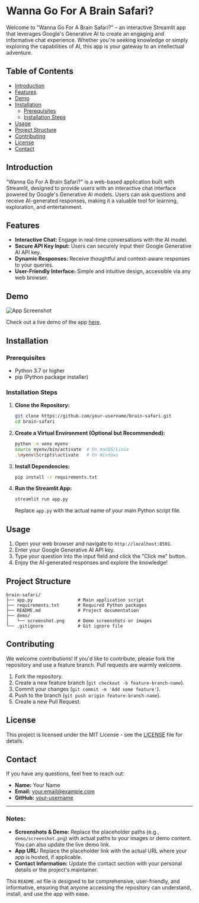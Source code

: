 # Wanna Go For A Brain Safari?

Welcome to "Wanna Go For A Brain Safari?" – an interactive Streamlit app that leverages Google's Generative AI to create an engaging and informative chat experience. Whether you're seeking knowledge or simply exploring the capabilities of AI, this app is your gateway to an intellectual adventure.

## Table of Contents

- [Introduction](#introduction)
- [Features](#features)
- [Demo](#demo)
- [Installation](#installation)
  - [Prerequisites](#prerequisites)
  - [Installation Steps](#installation-steps)
- [Usage](#usage)
- [Project Structure](#project-structure)
- [Contributing](#contributing)
- [License](#license)
- [Contact](#contact)

## Introduction

"Wanna Go For A Brain Safari?" is a web-based application built with Streamlit, designed to provide users with an interactive chat interface powered by Google's Generative AI models. Users can ask questions and receive AI-generated responses, making it a valuable tool for learning, exploration, and entertainment.

## Features

- **Interactive Chat:** Engage in real-time conversations with the AI model.
- **Secure API Key Input:** Users can securely input their Google Generative AI API key.
- **Dynamic Responses:** Receive thoughtful and context-aware responses to your queries.
- **User-Friendly Interface:** Simple and intuitive design, accessible via any web browser.

## Demo

![App Screenshot](demo/screenshot.png)

Check out a live demo of the app [here](https://your-app-url.com).

## Installation

### Prerequisites

- Python 3.7 or higher
- pip (Python package installer)

### Installation Steps

1. **Clone the Repository:**
   ```bash
   git clone https://github.com/your-username/brain-safari.git
   cd brain-safari
   ```

2. **Create a Virtual Environment (Optional but Recommended):**
   ```bash
   python -m venv myenv
   source myenv/bin/activate  # On macOS/Linux
   .\myenv\Scripts\activate   # On Windows
   ```

3. **Install Dependencies:**
   ```bash
   pip install -r requirements.txt
   ```

4. **Run the Streamlit App:**
   ```bash
   streamlit run app.py
   ```
   Replace `app.py` with the actual name of your main Python script file.

## Usage

1. Open your web browser and navigate to `http://localhost:8501`.
2. Enter your Google Generative AI API key.
3. Type your question into the input field and click the "Click me" button.
4. Enjoy the AI-generated responses and explore the knowledge!

## Project Structure

```
brain-safari/
├── app.py                 # Main application script
├── requirements.txt       # Required Python packages
├── README.md              # Project documentation
├── demo/
│   └── screenshot.png     # Demo screenshots or images
└── .gitignore             # Git ignore file
```

## Contributing

We welcome contributions! If you'd like to contribute, please fork the repository and use a feature branch. Pull requests are warmly welcome.

1. Fork the repository.
2. Create a new feature branch (`git checkout -b feature-branch-name`).
3. Commit your changes (`git commit -m 'Add some feature'`).
4. Push to the branch (`git push origin feature-branch-name`).
5. Create a new Pull Request.

## License

This project is licensed under the MIT License - see the [LICENSE](LICENSE) file for details.

## Contact

If you have any questions, feel free to reach out:

- **Name:** Your Name
- **Email:** your.email@example.com
- **GitHub:** [your-username](https://github.com/your-username)

---

### Notes:
- **Screenshots & Demo:** Replace the placeholder paths (e.g., `demo/screenshot.png`) with actual paths to your images or demo content. You can also update the live demo link.
- **App URL:** Replace the placeholder link with the actual URL where your app is hosted, if applicable.
- **Contact Information:** Update the contact section with your personal details or the project's maintainer.

This `README.md` file is designed to be comprehensive, user-friendly, and informative, ensuring that anyone accessing the repository can understand, install, and use the app with ease.
